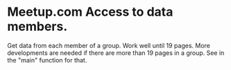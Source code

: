 Meetup.com Access to data members.
============
Get data from each member of a group. 
Work well until 19 pages. More developments are needed if there are more than 19 pages in a group. See in the "main" function for that.
